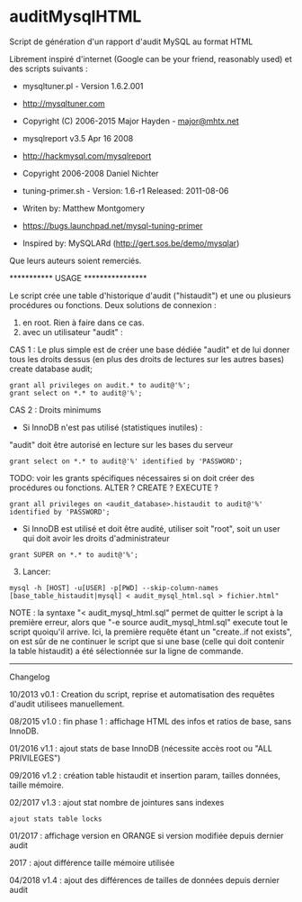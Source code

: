 # auditMysqlHTML
Script de génération d'un rapport d'audit MySQL au format HTML

Librement inspiré d'internet (Google can be your friend, reasonably used) et des scripts suivants :
* mysqltuner.pl - Version 1.6.2.001
* http://mysqltuner.com
* Copyright (C) 2006-2015 Major Hayden - major@mhtx.net

* mysqlreport v3.5 Apr 16 2008
* http://hackmysql.com/mysqlreport
* Copyright 2006-2008 Daniel Nichter

* tuning-primer.sh - Version: 1.6-r1 Released: 2011-08-06
* Writen by: Matthew Montgomery
* https://bugs.launchpad.net/mysql-tuning-primer
* Inspired by: MySQLARd (http://gert.sos.be/demo/mysqlar)

Que leurs auteurs soient remerciés.

*********** USAGE ****************

Le script crée une table d'historique d'audit ("histaudit") et une ou plusieurs procédures ou fonctions.
Deux solutions de connexion :
1. en root. Rien à faire dans ce cas.
2. avec un utilisateur "audit" :

CAS 1 : Le plus simple est de créer une base dédiée "audit" et de lui donner tous les droits dessus (en plus des droits de lectures sur les autres bases)
create database audit;
```
grant all privileges on audit.* to audit@'%';
grant select on *.* to audit@'%';
```
CAS 2 : Droits minimums
* Si InnoDB n'est pas utilisé (statistiques inutiles) :

"audit" doit être autorisé en lecture sur les bases du serveur
```
grant select on *.* to audit@'%' identified by 'PASSWORD';
```
TODO: voir les grants spécifiques nécessaires si on doit créer des procédures ou fonctions. ALTER ? CREATE ? EXECUTE ?
```
grant all privileges on <audit_database>.histaudit to audit@'%' identified by 'PASSWORD';
```
* Si InnoDB est utilisé et doit être audité, utiliser soit "root", soit un user qui doit avoir les droits d'administrateur
```
grant SUPER on *.* to audit@'%';
```
3. Lancer:
```
mysql -h [HOST] -u[USER] -p[PWD] --skip-column-names [base_table_histaudit|mysql] < audit_mysql_html.sql > fichier.html"
```
NOTE : la syntaxe "< audit_mysql_html.sql" permet de quitter le script à la première erreur, alors que "-e source audit_mysql_html.sql"
execute tout le script quoiqu'il arrive. Ici, la première requête étant un "create..if not exists", on est sûr de ne continuer le
script que si une base (celle qui doit contenir la table histaudit) a été sélectionnée sur la ligne de commande. 

-----------
Changelog

  10/2013 v0.1 : Creation du script, reprise et automatisation des requêtes d'audit utilisees manuellement.

  08/2015 v1.0 : fin phase 1 : affichage HTML des infos et ratios de base, sans InnoDB.

  01/2016 v1.1 : ajout stats de base InnoDB (nécessite accès root ou "ALL PRIVILEGES")

  09/2016 v1.2 : création table histaudit et insertion param, tailles données, taille mémoire.

  02/2017 v1.3 : ajout stat nombre de jointures sans indexes

	ajout stats table locks

  01/2017      : affichage version en ORANGE si version modifiée depuis dernier audit

  2017         : ajout différence taille mémoire utilisée

  04/2018 v1.4 : ajout des différences de tailles de données depuis dernier audit

